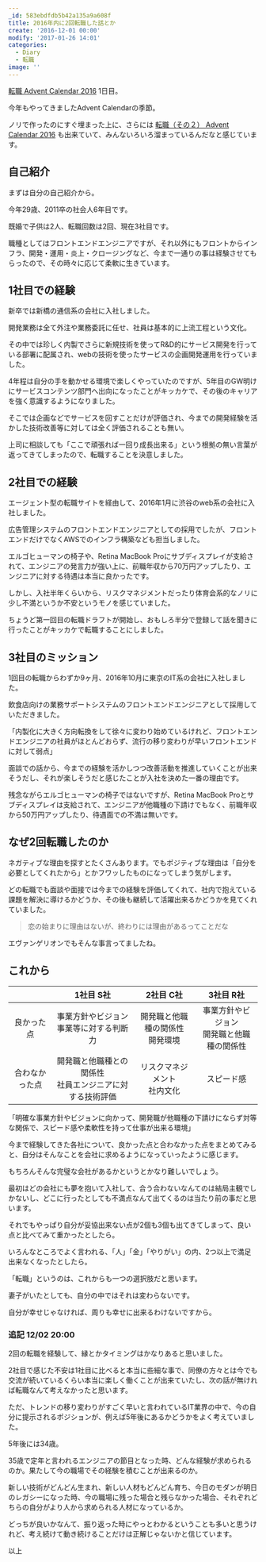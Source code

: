 ```yaml
---
_id: 583ebdfdb5b42a135a9a608f
title: 2016年内に2回転職した話とか
create: '2016-12-01 00:00'
modify: '2017-01-26 14:01'
categories:
  - Diary
  - 転職
image: ''
---
```


[転職 Advent Calendar 2016](http://qiita.com/advent-calendar/2016/job) 1日目。

今年もやってきましたAdvent Calendarの季節。

ノリで作ったのにすぐ埋まった上に、さらには [転職（その２） Advent Calendar 2016](http://qiita.com/advent-calendar/2016/job2) も出来ていて、みんないろいろ溜まっているんだなと感じています。

## 自己紹介

まずは自分の自己紹介から。

今年29歳、2011卒の社会人6年目です。

既婚で子供は2人、転職回数は2回、現在3社目です。

職種としてはフロントエンドエンジニアですが、それ以外にもフロントからインフラ、開発・運用・炎上・クロージングなど、今まで一通りの事は経験させてもらったので、その時々に応じて柔軟に生きています。

<!-- more -->

## 1社目での経験

<!-- ソフトバンク株式会社でのはなし -->

新卒では新橋の通信系の会社に入社しました。

開発業務は全て外注や業務委託に任せ、社員は基本的に上流工程という文化。

その中では珍しく内製でさらに新規技術を使ってR&D的にサービス開発を行っている部署に配属され、webの技術を使ったサービスの企画開発運用を行っていました。

4年程は自分の手を動かせる環境で楽しくやっていたのですが、5年目のGW明けにサービスコンテンツ部門へ出向になったことがキッカケで、その後のキャリアを強く意識するようになりました。

そこでは企画などでサービスを回すことだけが評価され、今までの開発経験を活かした技術改善等に対しては全く評価されることも無い。

上司に相談しても「ここで頑張れば一回り成長出来る」という根拠の無い言葉が返ってきてしまったので、転職することを決意しました。

## 2社目での経験

<!-- 株式会社サイバーエージェントでのはなし -->

エージェント型の転職サイトを経由して、2016年1月に渋谷のweb系の会社に入社しました。

広告管理システムのフロントエンドエンジニアとしての採用でしたが、フロントエンドだけでなくAWSでのインフラ構築なども担当しました。

エルゴヒューマンの椅子や、Retina MacBook Proにサブディスプレイが支給されて、エンジニアの発言力が強い上に、前職年収から70万円アップしたり、エンジニアに対する待遇は本当に良かったです。

しかし、入社半年くらいから、リスクマネジメントだったり体育会系的なノリに少し不満というか不安というモノを感じていました。

ちょうど第一回目の転職ドラフトが開始し、おもしろ半分で登録して話を聞きに行ったことがキッカケで転職することにしました。

## 3社目のミッション

<!-- 株式会社リクルートライフスタイルでのはなし -->

1回目の転職からわずか9ヶ月、2016年10月に東京のIT系の会社に入社しました。

飲食店向けの業務サポートシステムのフロントエンドエンジニアとして採用していただきました。

「内製化に大きく方向転換をして徐々に変わり始めているけれど、フロントエンドエンジニアの社員がほとんどおらず、流行の移り変わりが早いフロントエンドに対して弱点」

面談での話から、今までの経験を活かしつつ改善活動を推進していくことが出来そうだし、それが楽しそうだと感じたことが入社を決めた一番の理由です。

残念ながらエルゴヒューマンの椅子ではないですが、Retina MacBook Proとサブディスプレイは支給されて、エンジニアが他職種の下請けでもなく、前職年収から50万円アップしたり、待遇面での不満は無いです。

## なぜ2回転職したのか

ネガティブな理由を探すとたくさんあります。でもポジティブな理由は「自分を必要としてくれたから」とかフワッしたものになってしまう気がします。

どの転職でも面談や面接では今までの経験を評価してくれて、社内で抱えている課題を解決に導けるかどうか、その後も継続して活躍出来るかどうかを見てくれていました。

> 恋の始まりに理由はないが、終わりには理由があるってことだな

エヴァンゲリオンでもそんな事言ってましたね。

## これから

|                | 1社目 S社                                                  | 2社目 C社                          | 3社目 R社                                    |
| :------------: | :--------------------------------------------------------: | :--------------------------------: |:-------------------------------------------: |
| 良かった点     | 事業方針やビジョン<br>事業等に対する判断力                 | 開発職と他職種の関係性<br>開発環境 | 事業方針やビジョン<br>開発職と他職種の関係性 |
| 合わなかった点 | 開発職と他職種との関係性<br>社員エンジニアに対する技術評価 | リスクマネジメント<br>社内文化     | スピード感                                   |

「明確な事業方針やビジョンに向かって、開発職が他職種の下請けにならず対等な関係で、スピード感や柔軟性を持って仕事が出来る環境」

今まで経験してきた各社について、良かった点と合わなかった点をまとめてみると、自分はそんなことを会社に求めるようになっていったように感じます。

もちろんそんな完璧な会社があるかというとかなり難しいでしょう。

最初はどの会社にも夢を抱いて入社して、合う合わないなんてのは結局主観でしかないし、どこに行ったとしても不満点なんて出てくるのは当たり前の事だと思います。

それでもやっぱり自分が妥協出来ない点が2個も3個も出てきてしまって、良い点と比べてみて重かったとしたら。

いろんなところでよく言われる、「人」「金」「やりがい」の内、2つ以上で満足出来なくなったとしたら。

「転職」というのは、これからも一つの選択肢だと思います。

妻子がいたとしても、自分の中ではそれは変わらないです。

自分が幸せじゃなければ、周りも幸せに出来るわけないですから。

### 追記 12/02 20:00

2回の転職を経験して、縁とかタイミングはかなりあると思いました。

2社目で感じた不安は1社目に比べると本当に些細な事で、同僚の方々とは今でも交流が続いているくらい本当に楽しく働くことが出来ていたし、次の話が無ければ転職なんて考えなかったと思います。

ただ、トレンドの移り変わりがすごく早いと言われているIT業界の中で、今の自分に提示されるポジションが、例えば5年後にあるかどうかをよく考えていました。

5年後には34歳。

35歳で定年と言われるエンジニアの節目となった時、どんな経験が求められるのか。果たして今の職場でその経験を積むことが出来るのか。

新しい技術がどんどん生まれ、新しい人材もどんどん育ち、今日のモダンが明日のレガシーになった時、今の職場に残った場合と残らなかった場合、それぞれどちらの自分がより人から求められる人材になっているか。

どっちが良いかなんて、振り返った時にやっとわかるということも多いと思うけれど、考え続けて動き続けることだけは正解じゃないかと信じています。

<!-- なんやかんや言って、人や体制や待遇に不満を持ってしまったり、仕事内容に飽きてしまって、それを改善することが出来なかったら、無理せず転職したって良いと思う。ムカついたりクソな職場に無理して居続けても良いことなんてない。ジョブホッポーがもっと認められて人材がどんどん流動するようになれば良いんだ！ -->

以上

